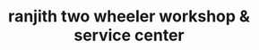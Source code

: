 ---
title: "ranjith two wheeler workshop & service center"
url: /ranni/ranjith-two-wheeler-workshop-und-service-center/
shop: Eisenwaren
---